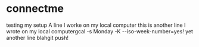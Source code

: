# connectme
testing my setup
A line I worke on my local computer
this is another line I wrote on my local computergcal -s Monday -K --iso-week-number=yes!
yet another line blahgit push!
